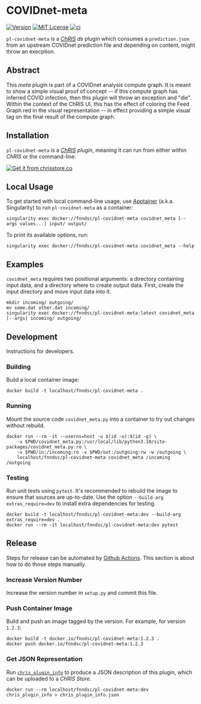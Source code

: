 # COVIDnet-meta

[![Version](https://img.shields.io/docker/v/fnndsc/pl-covidnet-meta?sort=semver)](https://hub.docker.com/r/fnndsc/pl-covidnet-meta)
[![MIT License](https://img.shields.io/github/license/fnndsc/pl-covidnet-meta)](https://github.com/FNNDSC/pl-covidnet-meta/blob/main/LICENSE)
[![ci](https://github.com/FNNDSC/pl-covidnet-meta/actions/workflows/ci.yml/badge.svg)](https://github.com/FNNDSC/pl-covidnet-meta/actions/workflows/ci.yml)

`pl-covidnet-meta` is a [_ChRIS_](https://chrisproject.org/)
_ds_ plugin which consumes a `prediction.json` from an upstream COVIDnet prediction file and depending on content, might throw an execption.


## Abstract

This _meta_ plugin is part of a COVIDnet analysis compute graph. It is meant to show a simple visual proof of concept -- if this compute graph has inferred COVID infection, then this plugin will throw an exception and "die". Within the context of the ChRIS UI, this has the effect of coloring the Feed Graph red in the visual representation -- in effect providing a simple visual tag on the final result of the compute graph.

## Installation

`pl-covidnet-meta` is a _[ChRIS](https://chrisproject.org/) plugin_, meaning it can
run from either within _ChRIS_ or the command-line.

[![Get it from chrisstore.co](https://ipfs.babymri.org/ipfs/QmaQM9dUAYFjLVn3PpNTrpbKVavvSTxNLE5BocRCW1UoXG/light.png)](https://chrisstore.co/plugin/pl-covidnet-meta)

## Local Usage

To get started with local command-line usage, use [Apptainer](https://apptainer.org/)
(a.k.a. Singularity) to run `pl-covidnet-meta` as a container:

```shell
singularity exec docker://fnndsc/pl-covidnet-meta covidnet_meta [--args values...] input/ output/
```

To print its available options, run:

```shell
singularity exec docker://fnndsc/pl-covidnet-meta covidnet_meta --help
```

## Examples

`covidnet_meta` requires two positional arguments: a directory containing
input data, and a directory where to create output data.
First, create the input directory and move input data into it.

```shell
mkdir incoming/ outgoing/
mv some.dat other.dat incoming/
singularity exec docker://fnndsc/pl-covidnet-meta:latest covidnet_meta [--args] incoming/ outgoing/
```

## Development

Instructions for developers.

### Building

Build a local container image:

```shell
docker build -t localhost/fnndsc/pl-covidnet-meta .
```

### Running

Mount the source code `covidnet_meta.py` into a container to try out changes without rebuild.

```shell
docker run --rm -it --userns=host -u $(id -u):$(id -g) \
    -v $PWD/covidnet_meta.py:/usr/local/lib/python3.10/site-packages/covidnet_meta.py:ro \
    -v $PWD/in:/incoming:ro -v $PWD/out:/outgoing:rw -w /outgoing \
    localhost/fnndsc/pl-covidnet-meta covidnet_meta /incoming /outgoing
```

### Testing

Run unit tests using `pytest`.
It's recommended to rebuild the image to ensure that sources are up-to-date.
Use the option `--build-arg extras_require=dev` to install extra dependencies for testing.

```shell
docker build -t localhost/fnndsc/pl-covidnet-meta:dev --build-arg extras_require=dev .
docker run --rm -it localhost/fnndsc/pl-covidnet-meta:dev pytest
```

## Release

Steps for release can be automated by [Github Actions](.github/workflows/ci.yml).
This section is about how to do those steps manually.

### Increase Version Number

Increase the version number in `setup.py` and commit this file.

### Push Container Image

Build and push an image tagged by the version. For example, for version `1.2.3`:

```
docker build -t docker.io/fnndsc/pl-covidnet-meta:1.2.3 .
docker push docker.io/fnndsc/pl-covidnet-meta:1.2.3
```

### Get JSON Representation

Run [`chris_plugin_info`](https://github.com/FNNDSC/chris_plugin#usage)
to produce a JSON description of this plugin, which can be uploaded to a _ChRIS Store_.

```shell
docker run --rm localhost/fnndsc/pl-covidnet-meta:dev chris_plugin_info > chris_plugin_info.json
```


